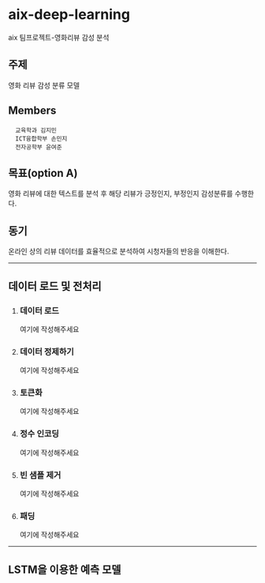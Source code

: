 # aix-deep-learning
aix 팀프로젝트-영화리뷰 감성 분석

## 주제
영화 리뷰 감성 분류 모델

## Members
      교육학과 김지민
      ICT융합학부 손민지
      전자공학부 윤여준

## 목표(option A)
영화 리뷰에 대한 텍스트를 분석 후 해당 리뷰가 긍정인지, 부정인지 감성분류를 수행한다.

## 동기
온라인 상의 리뷰 데이터를 효율적으로 분석하여 시청자들의 반응을 이해한다.
_________________________________________________________________________________________

## 데이터 로드 및 전처리

   1) ### 데이터 로드
      여기에 작성해주세요

   2) ### 데이터 정제하기
      여기에 작성해주세요
      
   3) ### 토큰화
      여기에 작성해주세요
      
   4) ### 정수 인코딩
      여기에 작성해주세요
      
   5) ### 빈 샘플 제거
      여기에 작성해주세요
       
   6) ### 패딩
      여기에 작성해주세요
      
_________________________________________________________________________________________

## LSTM을 이용한 예측 모델
